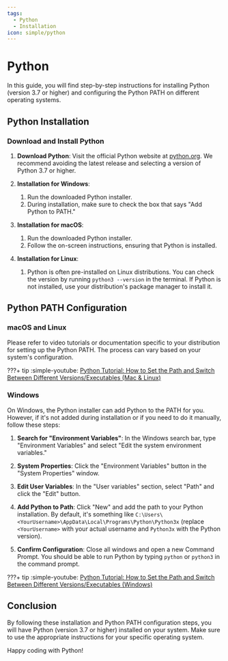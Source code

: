 ```yaml
---
tags:
  - Python
  - Installation
icon: simple/python
---
```

# Python

In this guide, you will find step-by-step instructions for installing Python (version 3.7 or higher) and configuring the Python PATH on different operating systems.

## Python Installation

### Download and Install Python

1. **Download Python**: Visit the official Python website at [python.org](https://www.python.org/downloads/). We recommend avoiding the latest release and selecting a version of Python 3.7 or higher.

2. **Installation for Windows**:
    1. Run the downloaded Python installer.
    2. During installation, make sure to check the box that says "Add Python to PATH."

3. **Installation for macOS**:
    1. Run the downloaded Python installer.
    2. Follow the on-screen instructions, ensuring that Python is installed.

4. **Installation for Linux**:
    1. Python is often pre-installed on Linux distributions. You can check the version by running `python3 --version` in the terminal. If Python is not installed, use your distribution's package manager to install it.

## Python PATH Configuration

### macOS and Linux

Please refer to video tutorials or documentation specific to your distribution for setting up the Python PATH. The process can vary based on your system's configuration. 

???+ tip
    :simple-youtube: [Python Tutorial: How to Set the Path and Switch Between Different Versions/Executables (Mac & Linux)](https://youtu.be/PUIE7CPANfo)

### Windows

On Windows, the Python installer can add Python to the PATH for you. However, if it's not added during installation or if you need to do it manually, follow these steps:

1. **Search for "Environment Variables"**: In the Windows search bar, type "Environment Variables" and select "Edit the system environment variables."

2. **System Properties**: Click the "Environment Variables" button in the "System Properties" window.

3. **Edit User Variables**: In the "User variables" section, select "Path" and click the "Edit" button.

4. **Add Python to Path**: Click "New" and add the path to your Python installation. By default, it's something like `C:\Users\<YourUsername>\AppData\Local\Programs\Python\Python3x` (replace `<YourUsername>` with your actual username and `Python3x` with the Python version).

5. **Confirm Configuration**: Close all windows and open a new Command Prompt. You should be able to run Python by typing `python` or `python3` in the command prompt.

???+ tip
    :simple-youtube: [Python Tutorial: How to Set the Path and Switch Between Different Versions/Executables (Windows)](https://youtu.be/OdIHeg4jj2c)


## Conclusion

By following these installation and Python PATH configuration steps, you will have Python (version 3.7 or higher) installed on your system. Make sure to use the appropriate instructions for your specific operating system.

Happy coding with Python!
